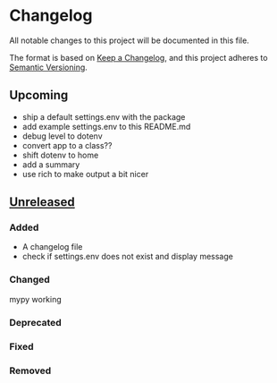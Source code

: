 # Changelog

All notable changes to this project will be documented in this file.

The format is based on [Keep a Changelog](https://keepachangelog.com/en/1.1.0/),
and this project adheres to [Semantic Versioning](https://semver.org/spec/v2.0.0.html).

## Upcoming
* ship a default settings.env with the package
* add example settings.env to this README.md
* debug level to dotenv
* convert app to a class??
* shift dotenv to home
* add a summary
* use rich to make output a bit nicer

## [Unreleased]

### Added
* A changelog file
* check if settings.env does not exist and display message

### Changed
mypy working

### Deprecated

### Fixed

### Removed



[unreleased]: https://github.com/cd72/camera-transfer/compare/v1.0.0...HEAD
[1.0.0]: https://github.com/cd72/camera-transfer/compare/v1.1.0...v1.1.1
